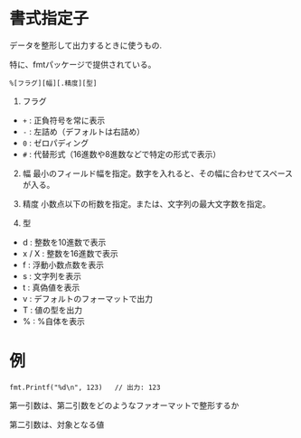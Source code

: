 # 書式指定子

データを整形して出力するときに使うもの.

特に、fmtパッケージで提供されている。

```
%[フラグ][幅][.精度][型]
```

1. フラグ
- ```+``` : 正負符号を常に表示
- ```-``` : 左詰め（デフォルトは右詰め）
- ```0``` : ゼロパディング
- ```#``` : 代替形式（16進数や8進数などで特定の形式で表示）

2. 幅
最小のフィールド幅を指定。数字を入れると、その幅に合わせてスペースが入る。

3. 精度
小数点以下の桁数を指定。または、文字列の最大文字数を指定。

4. 型
- d : 整数を10進数で表示
- x / X : 整数を16進数で表示
- f : 浮動小数点数を表示
- s : 文字列を表示
- t : 真偽値を表示
- v : デフォルトのフォーマットで出力
- T : 値の型を出力
- % : %自体を表示

# 例

```
fmt.Printf("%d\n", 123)   // 出力: 123
```

第一引数は、第二引数をどのようなファオーマットで整形するか

第二引数は、対象となる値
